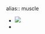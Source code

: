 alias:: muscle

- ![](https://peach-geographical-bat-397.mypinata.cloud/ipfs/QmetVcQy43JqoVEzW1T3Xdfa9MhsZouh2K21HA8AbEZXno)
-
